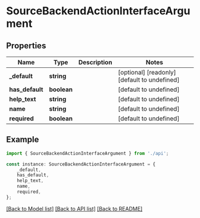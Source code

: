 # SourceBackendActionInterfaceArgument


## Properties

Name | Type | Description | Notes
------------ | ------------- | ------------- | -------------
**_default** | **string** |  | [optional] [readonly] [default to undefined]
**has_default** | **boolean** |  | [default to undefined]
**help_text** | **string** |  | [default to undefined]
**name** | **string** |  | [default to undefined]
**required** | **boolean** |  | [default to undefined]

## Example

```typescript
import { SourceBackendActionInterfaceArgument } from './api';

const instance: SourceBackendActionInterfaceArgument = {
    _default,
    has_default,
    help_text,
    name,
    required,
};
```

[[Back to Model list]](../README.md#documentation-for-models) [[Back to API list]](../README.md#documentation-for-api-endpoints) [[Back to README]](../README.md)

